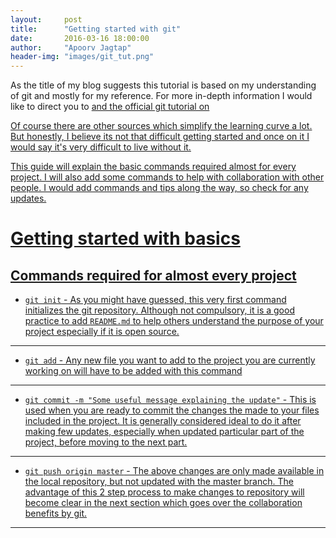 ```yaml
---
layout:     post
title:      "Getting started with git"
date:       2016-03-16 18:00:00
author:     "Apoorv Jagtap"
header-img: "images/git_tut.png"
---
```


<p> As the title of my blog suggests this tutorial is based on my understanding of git and mostly for my reference. For more in-depth information I would like to direct you to <a href="https://www.atlassian.com/git/tutorials/"</a> and the official git tutorial on <a href="https://try.github.io/levels/1/challenges/1"</a></p>
<p> Of course there are other sources which simplify the learning curve a lot. But honestly, I believe its not that difficult getting started and once on it I would say it's very difficult to live without it. </p>
<p> This guide will explain the basic commands required almost for every project. I will also add some commands to help with collaboration with other people. I would add commands and tips along the way, so check for any updates. </p>

# Getting started with basics

## Commands required for almost every project

* `git init` - As you might have guessed, this very first command initializes the git repository. Although not compulsory, it is a good practice to add `README.md` to help others understand the purpose of your project especially if it is open source.
---
* `git add` - Any new file you want to add to the project you are currently working on will have to be added with this command
---
* `git commit -m "Some useful message explaining the update"` - This is used when you are ready to commit the changes the made to your files included in the project. It is generally considered ideal to do it after making few updates, especially when updated particular part of the project, before moving to the next part.
---
* `git push origin master` - The above changes are only made available in the local repository, but not updated with the master branch. The advantage of this 2 step process to make changes to repository will become clear in the next section which goes over the collaboration benefits by git.
--- 
